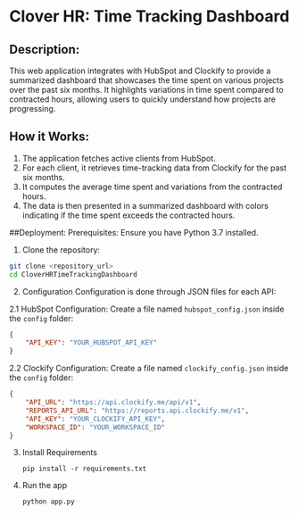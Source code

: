 
# Clover HR: Time Tracking Dashboard
## Description:
This web application integrates with HubSpot and Clockify to provide a summarized dashboard that showcases the time spent on various projects over the past six months. It highlights variations in time spent compared to contracted hours, allowing users to quickly understand how projects are progressing.

## How it Works:
1. The application fetches active clients from HubSpot.
2. For each client, it retrieves time-tracking data from Clockify for the past six months.
3. It computes the average time spent and variations from the contracted hours.
4. The data is then presented in a summarized dashboard with colors indicating if the time spent exceeds the contracted hours.

##Deployment:
Prerequisites: Ensure you have Python 3.7 installed.

1. Clone the repository:
  ```bash
  git clone <repository_url>
  cd CloverHRTimeTrackingDashboard
  ```

2. Configuration
  Configuration is done through JSON files for each API:

2.1 HubSpot Configuration:
  Create a file named `hubspot_config.json` inside the `config` folder:
  ```json
  {
      "API_KEY": "YOUR_HUBSPOT_API_KEY"
  }
  ```
2.2 Clockify Configuration:
  Create a file named `clockify_config.json` inside the `config` folder:
  ```json
  {
      "API_URL": "https://api.clockify.me/api/v1",
      "REPORTS_API_URL": "https://reports.api.clockify.me/v1",
      "API_KEY": "YOUR_CLOCKIFY_API_KEY",
      "WORKSPACE_ID": "YOUR_WORKSPACE_ID"
  }
  ```

3. Install Requirements
   ```
   pip install -r requirements.txt
   ```
4. Run the app
   ```
   python app.py
   ```
